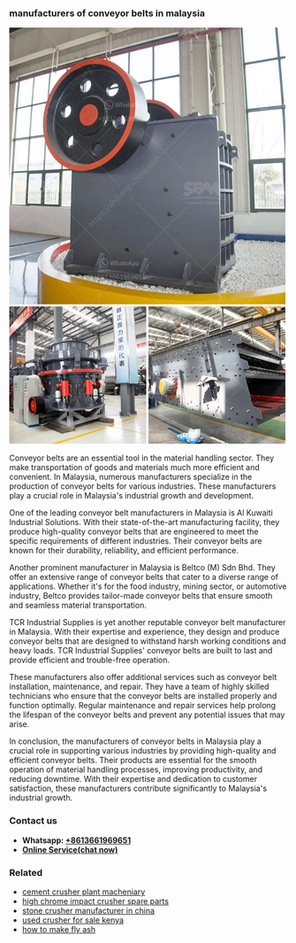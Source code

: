 <h3>manufacturers of conveyor belts in malaysia</h3><img src='1708663354.jpg' alt=''><p>Conveyor belts are an essential tool in the material handling sector. They make transportation of goods and materials much more efficient and convenient. In Malaysia, numerous manufacturers specialize in the production of conveyor belts for various industries. These manufacturers play a crucial role in Malaysia's industrial growth and development.</p><p>One of the leading conveyor belt manufacturers in Malaysia is Al Kuwaiti Industrial Solutions. With their state-of-the-art manufacturing facility, they produce high-quality conveyor belts that are engineered to meet the specific requirements of different industries. Their conveyor belts are known for their durability, reliability, and efficient performance.</p><p>Another prominent manufacturer in Malaysia is Beltco (M) Sdn Bhd. They offer an extensive range of conveyor belts that cater to a diverse range of applications. Whether it's for the food industry, mining sector, or automotive industry, Beltco provides tailor-made conveyor belts that ensure smooth and seamless material transportation.</p><p>TCR Industrial Supplies is yet another reputable conveyor belt manufacturer in Malaysia. With their expertise and experience, they design and produce conveyor belts that are designed to withstand harsh working conditions and heavy loads. TCR Industrial Supplies' conveyor belts are built to last and provide efficient and trouble-free operation.</p><p>These manufacturers also offer additional services such as conveyor belt installation, maintenance, and repair. They have a team of highly skilled technicians who ensure that the conveyor belts are installed properly and function optimally. Regular maintenance and repair services help prolong the lifespan of the conveyor belts and prevent any potential issues that may arise.</p><p>In conclusion, the manufacturers of conveyor belts in Malaysia play a crucial role in supporting various industries by providing high-quality and efficient conveyor belts. Their products are essential for the smooth operation of material handling processes, improving productivity, and reducing downtime. With their expertise and dedication to customer satisfaction, these manufacturers contribute significantly to Malaysia's industrial growth.</p><h3>Contact us</h3><ul><li><strong>Whatsapp:&nbsp;<a href="https://wa.me/8613661969651">+8613661969651</a></strong></li><li><a href="https://swt.shibang-china.com/?git&amp;zhl&amp;manufacturers of conveyor belts in malaysia"><strong>Online Service(chat now)</strong></a></li></ul><h3>Related</h3><ul><li><a href='cement crusher plant macheniary.md'>cement crusher plant macheniary</a></li><li><a href='high chrome impact crusher spare parts.md'>high chrome impact crusher spare parts</a></li><li><a href='stone crusher manufacturer in china.md'>stone crusher manufacturer in china</a></li><li><a href='used crusher for sale kenya.md'>used crusher for sale kenya</a></li><li><a href='how to make fly ash.md'>how to make fly ash</a></li></ul>